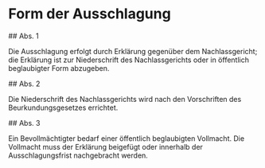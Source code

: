 # Form der Ausschlagung



\#\# Abs. 1

 Die Ausschlagung erfolgt durch Erklärung gegenüber dem Nachlassgericht; die Erklärung ist zur Niederschrift des Nachlassgerichts oder in öffentlich beglaubigter Form abzugeben.

\#\# Abs. 2

 Die Niederschrift des Nachlassgerichts wird nach den Vorschriften des Beurkundungsgesetzes errichtet.

\#\# Abs. 3

 Ein Bevollmächtigter bedarf einer öffentlich beglaubigten Vollmacht. Die Vollmacht muss der Erklärung beigefügt oder innerhalb der Ausschlagungsfrist nachgebracht werden. 

